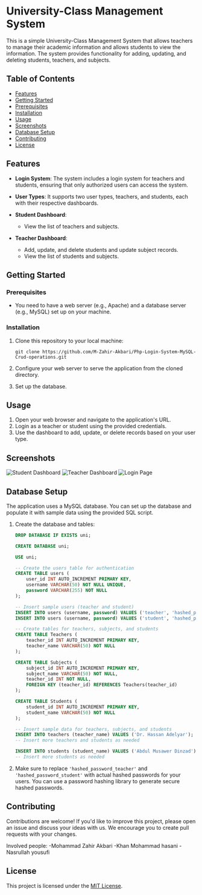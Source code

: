 # University-Class Management System

This is a simple University-Class Management System that allows teachers to manage their academic information and allows students to view the information. The system provides functionality for adding, updating, and deleting
students, teachers, and subjects.

## Table of Contents

- [Features](#features)
- [Getting Started](#getting-started)
- [Prerequisites](#prerequisites)
- [Installation](#installation)
- [Usage](#usage)
- [Screenshots](#screenshots)
- [Database Setup](#database-setup)
- [Contributing](#contributing)
- [License](#license)

## Features

- **Login System**: The system includes a login system for teachers and students, ensuring that only authorized users can access the system.

- **User Types**: It supports two user types, teachers, and students, each with their respective dashboards.

- **Student Dashboard**:
  - View the list of teachers and subjects.

- **Teacher Dashboard**:
  - Add, update, and delete students and update subject records.
  - View the list of students and subjects.

## Getting Started

### Prerequisites

- You need to have a web server (e.g., Apache) and a database server (e.g., MySQL) set up on your machine.

### Installation

1. Clone this repository to your local machine:

   ```shell
   git clone https://github.com/M-Zahir-Akbari/Php-Login-System-MySQL-Crud-operations.git
   ```

2. Configure your web server to serve the application from the cloned directory.

3. Set up the database.

## Usage

1. Open your web browser and navigate to the application's URL.
2. Login as a teacher or student using the provided credentials.
3. Use the dashboard to add, update, or delete records based on your user type.

## Screenshots

![Student Dashboard](screenshots/student-dashboard.png)
![Teacher Dashboard](screenshots/teacher-dashboard.png)
![Login Page](screenshots/login-page.png)

## Database Setup

The application uses a MySQL database. You can set up the database and populate it with sample data using the provided SQL script.

1. Create the database and tables:

   ```sql
   DROP DATABASE IF EXISTS uni;

   CREATE DATABASE uni;

   USE uni;

   -- Create the users table for authentication
   CREATE TABLE users (
       user_id INT AUTO_INCREMENT PRIMARY KEY,
       username VARCHAR(50) NOT NULL UNIQUE,
       password VARCHAR(255) NOT NULL
   );

   -- Insert sample users (teacher and student)
   INSERT INTO users (username, password) VALUES ('teacher', 'hashed_password_teacher');
   INSERT INTO users (username, password) VALUES ('student', 'hashed_password_student');

   -- Create tables for teachers, subjects, and students
   CREATE TABLE Teachers (
       teacher_id INT AUTO_INCREMENT PRIMARY KEY,
       teacher_name VARCHAR(50) NOT NULL
   );

   CREATE TABLE Subjects (
       subject_id INT AUTO_INCREMENT PRIMARY KEY,
       subject_name VARCHAR(50) NOT NULL,
       teacher_id INT NOT NULL,
       FOREIGN KEY (teacher_id) REFERENCES Teachers(teacher_id)
   );

   CREATE TABLE Students (
       student_id INT AUTO_INCREMENT PRIMARY KEY,
       student_name VARCHAR(50) NOT NULL
   );

   -- Insert sample data for teachers, subjects, and students
   INSERT INTO teachers (teacher_name) VALUES ('Dr. Hassan Adelyar');
   -- Insert more teachers and students as needed

   INSERT INTO students (student_name) VALUES ('Abdul Musawer Dinzad');
   -- Insert more students as needed
   ```

2. Make sure to replace `'hashed_password_teacher'` and `'hashed_password_student'` with actual hashed passwords for your users. You can use a password hashing library to generate secure hashed passwords.

## Contributing

Contributions are welcome! If you'd like to improve this project, please open an issue and discuss your ideas with us. We encourage you to create pull requests with your changes.

Involved people:
-Mohammad Zahir Akbari
-Khan Mohammad hasani
-Nasrullah yousufi

## License

This project is licensed under the [MIT License](LICENSE).
